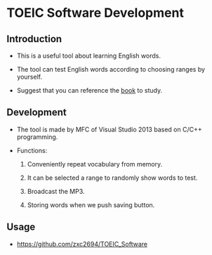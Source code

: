 # TOEIC Software Development

## Introduction

* This is a useful tool about learning English words. 

* The tool can test English words according to choosing ranges by yourself. 

*  Suggest that you can reference the [book](http://www.cavesbooks.com.tw/ec/books_prod_content.aspx?SHOPID=WSP2012121214014620V&GID=GDS20131109234517Z9K) to study. 


## Development

* The tool is made by MFC of Visual Studio 2013 based on C/C++ programming.

* Functions:

  1. Conveniently repeat vocabulary from memory.  

  2. It can be selected a range to randomly show words to test.
  
  3. Broadcast the MP3. 
  
  4. Storing words when we push saving button.

## Usage

* https://github.com/zxc2694/TOEIC_Software



